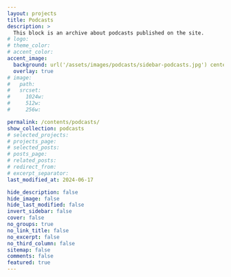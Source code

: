 ```yaml
---
layout: projects
title: Podcasts
description: >
  This block is an archive about podcasts published on the site.
# logo:
# theme_color:
# accent_color:
accent_image:
  background: url('/assets/images/podcasts/sidebar-podcasts.jpg') center/cover
  overlay: true
# image:
#   path:
#   srcset:
#     1024w:
#     512w:
#     256w:

permalink: /contents/podcasts/
show_collection: podcasts
# selected_projects:
# projects_page:
# selected_posts:
# posts_page:
# related_posts:
# redirect_from:
# excerpt_separator:
last_modified_at: 2024-06-17

hide_description: false
hide_image: false
hide_last_modified: false
invert_sidebar: false
cover: false
no_groups: true
no_link_title: false
no_excerpt: false
no_third_column: false
sitemap: false
comments: false
featured: true
---
```

